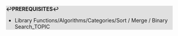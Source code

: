 <div style="margin:2em; background-color: #e0e0e0;">

<strong>↩PREREQUISITES↩</strong>

 * Library Functions/Algorithms/Categories/Sort / Merge / Binary Search_TOPIC

</div>

